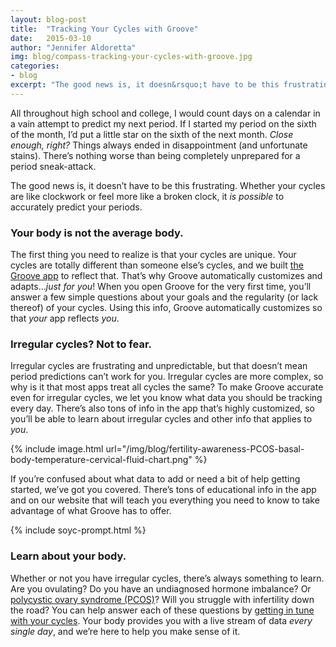 ```yaml
---
layout: blog-post
title:  "Tracking Your Cycles with Groove"
date:   2015-03-10
author: "Jennifer Aldoretta"
img: blog/compass-tracking-your-cycles-with-groove.jpg
categories:
- blog
excerpt: "The good news is, it doesn&rsquo;t have to be this frustrating. Whether your cycles are like clockwork or feel more like a broken clock, it is possible to accurately predict your periods..."
---
```


All throughout high school and college, I would count days on a calendar in a vain attempt to predict my next period. If I started my period on the sixth of the month, I&rsquo;d put a little star on the sixth of the next month. *Close enough, right?* Things always ended in disappointment (and unfortunate stains). There&rsquo;s nothing worse than being completely unprepared for a period sneak-attack.

The good news is, it doesn&rsquo;t have to be this frustrating. Whether your cycles are like clockwork or feel more like a broken clock, it *is possible* to accurately predict your periods.

### Your body is not the average body. ###

The first thing you need to realize is that your cycles are unique. Your cycles are totally different than someone else&rsquo;s cycles, and we built <a class="text-link" href="https://itunes.apple.com/app/id831795151">the Groove app</a> to reflect that. That&rsquo;s why Groove automatically customizes and adapts...*just for you*! When you open Groove for the very first time, you&rsquo;ll answer a few simple questions about your goals and the regularity (or lack thereof) of your cycles. Using this info, Groove automatically customizes so that *your* app reflects *you*.

### Irregular cycles? Not to fear. ###

Irregular cycles are frustrating and unpredictable, but that doesn&rsquo;t mean period predictions can&rsquo;t work for you. Irregular cycles are more complex, so why is it that most apps treat all cycles the same? To make Groove accurate even for irregular cycles, we let you know what data you should be tracking every day. There&rsquo;s also tons of info in the app that&rsquo;s highly customized, so you&rsquo;ll be able to learn about irregular cycles and other info that applies to *you*.

{% include image.html url="/img/blog/fertility-awareness-PCOS-basal-body-temperature-cervical-fluid-chart.png" %}

If you&rsquo;re confused about what data to add or need a bit of help getting started, we&rsquo;ve got you covered. There&rsquo;s tons of educational info in the app and on our website that will teach you everything you need to know to take advantage of what Groove has to offer.

{% include soyc-prompt.html %}

### Learn about your body. ###

Whether or not you have irregular cycles, there&rsquo;s always something to learn. Are you ovulating? Do you have an undiagnosed hormone imbalance? Or <a class="text-link" href="/blog/2015/01/09/polycystic-ovary-syndrome-what-it-is-&-what-you-should-know/">polycystic ovary syndrome (PCOS)</a>? Will you struggle with infertility down the road? You can help answer each of these questions by <a class="text-link" href="/blog/2014/09/12/4-awesome-reasons-to-get-in-tune-with-your-cycle/">getting in tune with your cycles</a>. Your body provides you with a live stream of data *every single day*, and we&rsquo;re here to help you make sense of it.